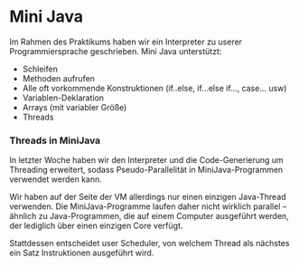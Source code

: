 # Mini Java
Im Rahmen des Praktikums haben wir ein Interpreter zu userer Programmiersprache geschrieben.
Mini Java unterstützt:
* Schleifen 
* Methoden aufrufen
* Alle oft vorkommende Konstruktionen (if..else, if...else if..., case... usw)
* Variablen-Deklaration
* Arrays (mit variabler Größe)
* Threads
### Threads in MiniJava
In letzter Woche haben wir den Interpreter und die Code-Generierung um Threading erweitert, sodass Pseudo-Parallelität in MiniJava-Programmen verwendet werden kann. 

Wir haben auf der Seite der VM allerdings nur einen einzigen Java-Thread verwenden. Die MiniJava-Programme laufen daher nicht wirklich parallel – ähnlich zu Java-Programmen, die auf einem Computer ausgeführt werden, der lediglich über einen einzigen Core verfügt. 

Stattdessen entscheidet user Scheduler, von welchem Thread als nächstes ein Satz Instruktionen ausgeführt wird.

